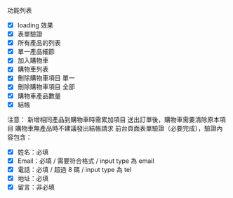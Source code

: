 功能列表

- [x] loading 效果
- [x] 表單驗證
- [x] 所有產品的列表
- [x] 單一產品細節
- [x] 加入購物車
- [x] 購物車列表
- [x] 刪除購物車項目 單一
- [x] 刪除購物車項目 全部
- [x] 購物車產品數量
- [x] 結帳

注意：
新增相同產品到購物車時需累加項目
送出訂單後，購物車需要清除原本項目
購物車無產品時不建議發出結帳請求
前台頁面表單驗證（必要完成），驗證內容包含：

- [x] 姓名：必填
- [x] Email：必填 / 需要符合格式 / input type 為 email
- [x] 電話：必填 / 超過 8 碼 / input type 為 tel
- [x] 地址：必填
- [x] 留言：非必填
